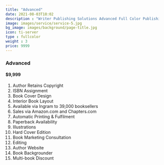 ```yaml
---
title: "Advanced"
date: 2021-08-03T18:02
description : "Writer Publishing Solutions Advanced Full Color Publishing Package"
image: images/service/service-5.jpg
bg_image: images/background/page-title.jpg
icon: ti-server
type : fullcolor
weight : 3
price: 9999
---
```


### Advanced

#### $9,999

1. Author Retains Copyright
2. ISBN Assignment
3. Book Cover Design
4. Interior Book Layout
5. Available via Ingram to 39,000 booksellers
6. Sales via Amazon.com and Chapters.com
7. Automatic Printing & Fulfilment
8. Paperback Availability
9. Illustrations
10. Hard Cover Edition
11. Book Marketing Consultation
12. Editing
13. Author Website
14. Book Backgrounder
15. Multi-book Discount